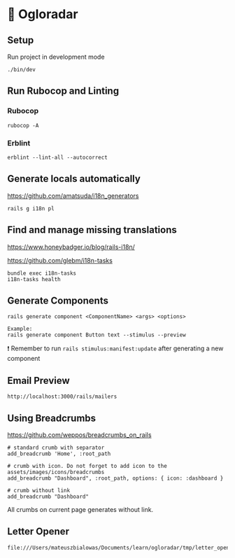 # 📡 Ogloradar

## Setup
Run project in development mode
```
./bin/dev
```

## Run Rubocop and Linting
### Rubocop
```
rubocop -A
```
### Erblint
```
erblint --lint-all --autocorrect
```

## Generate locals automatically
https://github.com/amatsuda/i18n_generators
```
rails g i18n pl
```

## Find and manage missing translations
https://www.honeybadger.io/blog/rails-i18n/

https://github.com/glebm/i18n-tasks
```
bundle exec i18n-tasks
i18n-tasks health
```

## Generate Components
```
rails generate component <ComponentName> <args> <options>

Example:
rails generate component Button text --stimulus --preview
```
❗ Remember to run
`rails stimulus:manifest:update`
after generating a new component

## Email Preview
```
http://localhost:3000/rails/mailers
```

## Using Breadcrumbs
https://github.com/weppos/breadcrumbs_on_rails
```
# standard crumb with separator
add_breadcrumb 'Home', :root_path

# crumb with icon. Do not forget to add icon to the assets/images/icons/breadcrumbs
add_breadcrumb "Dashboard", :root_path, options: { icon: :dashboard }

# crumb without link
add_breadcrumb "Dashboard"
```
All crumbs on current page generates without link.

## Letter Opener
```
file:///Users/mateuszbialowas/Documents/learn/ogloradar/tmp/letter_opener
```


